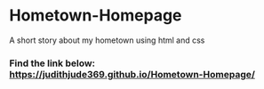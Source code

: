 # Hometown-Homepage
A short story about my hometown using html and css
### Find the link below:  https://judithjude369.github.io/Hometown-Homepage/
